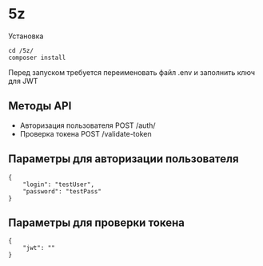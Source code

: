 
# 5z

Установка
```
cd /5z/
composer install
```

Перед запуском требуется переименовать файл .env и заполнить ключ для JWT

## Методы API

- Авторизация пользователя POST /auth/
- Проверка токена POST /validate-token

## Параметры для авторизации пользователя
```
{
    "login": "testUser", 
    "password": "testPass"
}
```

## Параметры для проверки токена
```
{
    "jwt": ""
}
```
